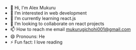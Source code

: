 - 👋 Hi, I'm Alex Mukuru
- 👀 I’m interested in web development
- 🌱 I’m currently learning react.js
- 💞️ I’m looking to collaborate on react projects 
- 📫 How to reach me email mukurugichohi001@gmail.com
- 😄 Pronouns: He
- ⚡ Fun fact: I love reading

<!---
thee-Aphriqan1/thee-Aphriqan1 is a ✨ special ✨ repository because its `README.md` (this file) appears on your GitHub profile.
You can click the Preview link to take a look at your changes.
--->
